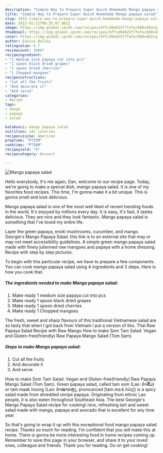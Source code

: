 ```yaml
---
description: "Simple Way to Prepare Super Quick Homemade Mango papaya salad"
title: "Simple Way to Prepare Super Quick Homemade Mango papaya salad"
slug: 3515-simple-way-to-prepare-super-quick-homemade-mango-papaya-salad
date: 2022-02-21T08:35:07.001Z
image: https://img-global.cpcdn.com/recipes/6ffcd9e925f7fafe/680x482cq70/mango-papaya-salad-recipe-main-photo.jpg
thumbnail: https://img-global.cpcdn.com/recipes/6ffcd9e925f7fafe/680x482cq70/mango-papaya-salad-recipe-main-photo.jpg
cover: https://img-global.cpcdn.com/recipes/6ffcd9e925f7fafe/680x482cq70/mango-papaya-salad-recipe-main-photo.jpg
author: Eunice Bailey
ratingvalue: 4.7
reviewcount: 36007
recipeingredient:
- "1 medium size papaya cut into pcs"
- "1 spoon black dried grapes"
- "1 spoon dried cherries"
- "1 Chopped mangoes"
recipeinstructions:
- "Cut all the fruits"
- "And decorate it"
- "And serve"
categories:
- Recipe
tags:
- mango
- papaya
- salad

katakunci: mango papaya salad 
nutrition: 141 calories
recipecuisine: American
preptime: "PT35M"
cooktime: "PT36M"
recipeyield: "4"
recipecategory: Dessert

---
```



![Mango papaya salad](https://img-global.cpcdn.com/recipes/6ffcd9e925f7fafe/680x482cq70/mango-papaya-salad-recipe-main-photo.jpg)

Hello everybody, it's me again, Dan, welcome to our recipe page. Today, we're going to make a special dish, mango papaya salad. It is one of my favorites food recipes. This time, I'm gonna make it a bit unique. This is gonna smell and look delicious.

Mango papaya salad is one of the most well liked of recent trending foods in the world. It's enjoyed by millions every day. It is easy, it's fast, it tastes delicious. They are nice and they look fantastic. Mango papaya salad is something that I've loved my entire life.

Layer the green papaya, enoki mushrooms, cucumber, and mango. Georgie&#39;s Mango Papaya Salad. this link is to an external site that may or may not meet accessibility guidelines. A simple green mango papaya salad made with finely julienned raw mangoes and papaya with a home dressing. Recipe with step by step pictures.


To begin with this particular recipe, we have to prepare a few components. You can cook mango papaya salad using 4 ingredients and 3 steps. Here is how you cook that.

<!--inarticleads1-->

##### The ingredients needed to make Mango papaya salad:

1. Make ready 1 medium size papaya cut into pcs
1. Make ready 1 spoon black dried grapes
1. Make ready 1 spoon dried cherries
1. Make ready 1 Chopped mangoes


The fresh, sweet and sharp flavours of this traditional Vietnamese salad are so tasty that when I got back from Vietnam I put a version of this. Thai Raw Papaya Salad Recipe with Raw Mango How to make Som Tam Salad. Vegan and Gluten-free(friendly) Raw Papaya Mango Salad (Tom Sam). 

<!--inarticleads2-->

##### Steps to make Mango papaya salad:

1. Cut all the fruits
1. And decorate it
1. And serve


How to make Som Tam Salad. Vegan and Gluten-free(friendly) Raw Papaya Mango Salad (Tom Sam). Green papaya salad, called tam som (Lao: ຕໍາສົ້ມ) or tam maak hoong (Lao: ຕໍາໝາກຫຸ່ງ, pronounced [tàm.maːk.hūŋ]) is a spicy salad made from shredded unripe papaya. Originating from ethnic Lao people, it is also eaten throughout Southeast Asia. The best Georgie&#39;s Mango Papaya Salad recipe for cooking! nice, refreshing tart and sweet salad made with mango, papaya and avocado that is excellent for any time year. 

So that's going to wrap it up with this exceptional food mango papaya salad recipe. Thanks so much for reading. I'm confident that you will make this at home. There is gonna be more interesting food in home recipes coming up. Remember to save this page in your browser, and share it to your loved ones, colleague and friends. Thank you for reading. Go on get cooking!
